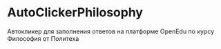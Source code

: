 # AutoClickerPhilosophy
Автокликер для заполнения ответов на платформе OpenEdu по курсу Философия от Политеха

